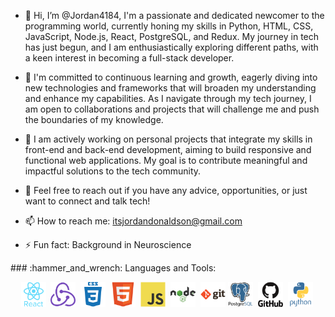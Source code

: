 - 👋 Hi, I’m @Jordan4184, I'm a passionate and dedicated newcomer to the programming world, currently honing my skills in Python, HTML, CSS, JavaScript, Node.js, React, PostgreSQL, and Redux. My journey in tech has just begun, and I am enthusiastically exploring different paths, with a keen interest in becoming a full-stack developer.

- 🌱 I'm committed to continuous learning and growth, eagerly diving into new technologies and frameworks that will broaden my understanding and enhance my capabilities. As I navigate through my tech journey, I am open to collaborations and projects that will challenge me and push the boundaries of my knowledge.

- 🔭 I am actively working on personal projects that integrate my skills in front-end and back-end development, aiming to build responsive and functional web applications. My goal is to contribute meaningful and impactful solutions to the tech community.

- 💬 Feel free to reach out if you have any advice, opportunities, or just want to connect and talk tech!

- 📫 How to reach me: itsjordandonaldson@gmail.com
  
- ⚡ Fun fact: Background in Neuroscience

<p aligh="center">### :hammer_and_wrench: Languages and Tools:</p>

<div align="center">
  <img src="https://github.com/devicons/devicon/blob/master/icons/react/react-original-wordmark.svg" title="React" alt="React" width="40" height="40"/>&nbsp;
  <img src="https://github.com/devicons/devicon/blob/master/icons/redux/redux-original.svg" title="Redux" alt="Redux " width="40" height="40"/>&nbsp;
  <img src="https://github.com/devicons/devicon/blob/master/icons/css3/css3-plain-wordmark.svg"  title="CSS3" alt="CSS" width="40" height="40"/>&nbsp;
  <img src="https://github.com/devicons/devicon/blob/master/icons/html5/html5-original.svg" title="HTML5" alt="HTML" width="40" height="40"/>&nbsp;
  <img src="https://github.com/devicons/devicon/blob/master/icons/javascript/javascript-original.svg" title="JavaScript" alt="JavaScript" width="40" height="40"/>&nbsp;
  <img src="https://github.com/devicons/devicon/blob/master/icons/nodejs/nodejs-original-wordmark.svg" title="NodeJS" alt="NodeJS" width="40" height="40"/>&nbsp;
  <img src="https://github.com/devicons/devicon/blob/master/icons/git/git-original-wordmark.svg" title="Git" **alt="Git" width="40" height="40"/>
  <img src="https://github.com/devicons/devicon/blob/master/icons/postgresql/postgresql-original-wordmark.svg" title="PostgreSQL" alt="PostgreSQL" width="40" height="40"/>&nbsp;
  <img src="https://github.com/devicons/devicon/blob/master/icons/github/github-original-wordmark.svg" title="GitHub" alt="github" width="40" height="40"/>&nbsp;
  <img src="https://github.com/devicons/devicon/blob/master/icons/python/python-original-wordmark.svg" title="Python" alt="python" width="40" height="40"/>&nbsp;
</div>

<!---
Jordan4184/Jordan4184 is a ✨ special ✨ repository because its `README.md` (this file) appears on your GitHub profile.
You can click the Preview link to take a look at your changes.
--->
